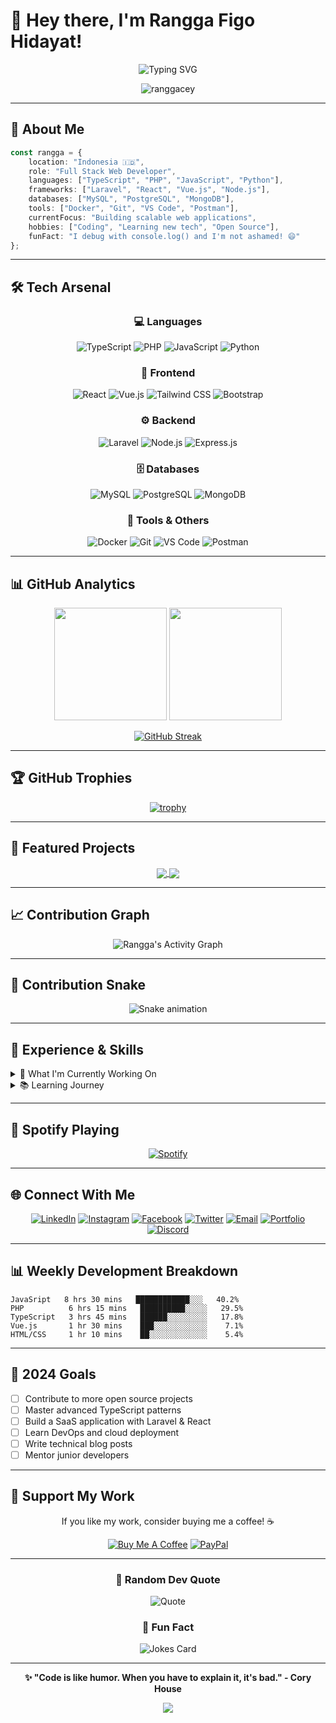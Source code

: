 # 👋 Hey there, I'm Rangga Figo Hidayat!

<div align="center">
  
![Typing SVG](https://readme-typing-svg.herokuapp.com?font=Fira+Code&size=30&duration=3000&pause=1000&color=00D9FF&center=true&vCenter=true&width=600&lines=Web+Developer+from+Indonesia+🇮🇩;TypeScript+%26+Laravel+Enthusiast;Building+Modern+Web+Apps;Always+Learning+New+Things!)

<img src="https://komarev.com/ghpvc/?username=ranggacey&label=Profile%20views&color=0e75b6&style=flat" alt="ranggacey" />

</div>

---

## 🚀 About Me

```typescript
const rangga = {
    location: "Indonesia 🇮🇩",
    role: "Full Stack Web Developer",
    languages: ["TypeScript", "PHP", "JavaScript", "Python"],
    frameworks: ["Laravel", "React", "Vue.js", "Node.js"],
    databases: ["MySQL", "PostgreSQL", "MongoDB"],
    tools: ["Docker", "Git", "VS Code", "Postman"],
    currentFocus: "Building scalable web applications",
    hobbies: ["Coding", "Learning new tech", "Open Source"],
    funFact: "I debug with console.log() and I'm not ashamed! 😄"
};
```

---

## 🛠️ Tech Arsenal

<div align="center">

### 💻 Languages
![TypeScript](https://img.shields.io/badge/TypeScript-007ACC?style=for-the-badge&logo=typescript&logoColor=white)
![PHP](https://img.shields.io/badge/PHP-777BB4?style=for-the-badge&logo=php&logoColor=white)
![JavaScript](https://img.shields.io/badge/JavaScript-F7DF1E?style=for-the-badge&logo=javascript&logoColor=black)
![Python](https://img.shields.io/badge/Python-3776AB?style=for-the-badge&logo=python&logoColor=white)

### 🎨 Frontend
![React](https://img.shields.io/badge/React-20232A?style=for-the-badge&logo=react&logoColor=61DAFB)
![Vue.js](https://img.shields.io/badge/Vue.js-35495E?style=for-the-badge&logo=vue.js&logoColor=4FC08D)
![Tailwind CSS](https://img.shields.io/badge/Tailwind_CSS-38B2AC?style=for-the-badge&logo=tailwind-css&logoColor=white)
![Bootstrap](https://img.shields.io/badge/Bootstrap-563D7C?style=for-the-badge&logo=bootstrap&logoColor=white)

### ⚙️ Backend
![Laravel](https://img.shields.io/badge/Laravel-FF2D20?style=for-the-badge&logo=laravel&logoColor=white)
![Node.js](https://img.shields.io/badge/Node.js-43853D?style=for-the-badge&logo=node.js&logoColor=white)
![Express.js](https://img.shields.io/badge/Express.js-404D59?style=for-the-badge)

### 🗄️ Databases
![MySQL](https://img.shields.io/badge/MySQL-005C84?style=for-the-badge&logo=mysql&logoColor=white)
![PostgreSQL](https://img.shields.io/badge/PostgreSQL-316192?style=for-the-badge&logo=postgresql&logoColor=white)
![MongoDB](https://img.shields.io/badge/MongoDB-4EA94B?style=for-the-badge&logo=mongodb&logoColor=white)

### 🔧 Tools & Others
![Docker](https://img.shields.io/badge/Docker-2496ED?style=for-the-badge&logo=docker&logoColor=white)
![Git](https://img.shields.io/badge/Git-F05032?style=for-the-badge&logo=git&logoColor=white)
![VS Code](https://img.shields.io/badge/VS_Code-007ACC?style=for-the-badge&logo=visual-studio-code&logoColor=white)
![Postman](https://img.shields.io/badge/Postman-FF6C37?style=for-the-badge&logo=postman&logoColor=white)

</div>

---

## 📊 GitHub Analytics

<div align="center">
  
<img height="180em" src="https://github-readme-stats.vercel.app/api?username=ranggacey&show_icons=true&theme=tokyonight&include_all_commits=true&count_private=true"/>
<img height="180em" src="https://github-readme-stats.vercel.app/api/top-langs/?username=ranggacey&layout=compact&langs_count=8&theme=tokyonight"/>

</div>

<div align="center">
  
[![GitHub Streak](https://streak-stats.demolab.com/?user=ranggacey&theme=tokyonight)](https://git.io/streak-stats)

</div>

---

## 🏆 GitHub Trophies

<div align="center">
  
[![trophy](https://github-profile-trophy.vercel.app/?username=ranggacey&theme=tokyonight&no-frame=false&no-bg=false&margin-w=4)](https://github.com/ryo-ma/github-profile-trophy)

</div>

---

## 🌟 Featured Projects

<div align="center">

<a href="https://github.com/ranggacey/spotit">
  <img align="center" src="https://github-readme-stats.vercel.app/api/pin/?username=ranggacey&repo=spotit&theme=tokyonight" />
</a>

<a href="https://github.com/ranggacey/presensi-smart">
  <img align="center" src="https://github-readme-stats.vercel.app/api/pin/?username=ranggacey&repo=presensi-smart&theme=tokyonight" />
</a>

</div>

---

## 📈 Contribution Graph

<div align="center">

![Rangga's Activity Graph](https://github-readme-activity-graph.vercel.app/graph?username=ranggacey&theme=tokyo-night&hide_border=true)

</div>

---

## 🐍 Contribution Snake

<div align="center">
  
![Snake animation](https://github.com/ranggacey/ranggacey/blob/output/github-contribution-grid-snake.svg)

</div>

---

## 💼 Experience & Skills

<details>
<summary>🎯 What I'm Currently Working On</summary>
<br>

- 🔭 Building modern web applications with **TypeScript** and **Laravel**
- 🌱 Learning advanced **React** patterns and **Vue 3** composition API
- 👯 Looking to collaborate on **open source projects**
- 💬 Ask me about **Web Development**, **Laravel**, or **TypeScript**
- ⚡ Fun fact: I love turning coffee into code! ☕→💻

</details>

<details>
<summary>📚 Learning Journey</summary>
<br>

```mermaid
graph LR
    A[HTML/CSS] --> B[JavaScript]
    B --> C[PHP]
    C --> D[Laravel]
    D --> E[TypeScript]
    E --> F[React/Vue]
    F --> G[Node.js]
    G --> H[Full Stack Developer]
```

</details>

---

## 🎵 Spotify Playing

<div align="center">

[![Spotify](https://novatorem-ranggacey.vercel.app/api/spotify)](https://open.spotify.com/user/YOUR_SPOTIFY_USER_ID)

</div>

---

## 🌐 Connect With Me

<div align="center">

[![LinkedIn](https://img.shields.io/badge/LinkedIn-0077B5?style=for-the-badge&logo=linkedin&logoColor=white)](https://linkedin.com/in/rangga-figo-hidayat)
[![Instagram](https://img.shields.io/badge/Instagram-E4405F?style=for-the-badge&logo=instagram&logoColor=white)](https://instagram.com/rangga_tempestt)
[![Facebook](https://img.shields.io/badge/Facebook-1877F2?style=for-the-badge&logo=facebook&logoColor=white)](https://facebook.com/ranggacey)
[![Twitter](https://img.shields.io/badge/Twitter-1DA1F2?style=for-the-badge&logo=twitter&logoColor=white)](https://twitter.com/ranggacey)
[![Email](https://img.shields.io/badge/Email-D14836?style=for-the-badge&logo=gmail&logoColor=white)](mailto:ranggadanceyong@gmail.com)
[![Portfolio](https://img.shields.io/badge/Portfolio-FF5722?style=for-the-badge&logo=google-chrome&logoColor=white)](https://ranggacey.dev)
[![Discord](https://img.shields.io/badge/Discord-7289DA?style=for-the-badge&logo=discord&logoColor=white)](https://discord.gg/ranggacey)

</div>

---

## 📊 Weekly Development Breakdown

<!--START_SECTION:waka-->
```text
JavaSript   8 hrs 30 mins   ████████████░░░   40.2%
PHP          6 hrs 15 mins   ██████████░░░░░   29.5%
TypeScript   3 hrs 45 mins   ██████░░░░░░░░░   17.8%
Vue.js       1 hr 30 mins    ███░░░░░░░░░░░░    7.1%
HTML/CSS     1 hr 10 mins    ██░░░░░░░░░░░░░    5.4%
```
<!--END_SECTION:waka-->

---

## 🎯 2024 Goals

- [ ] Contribute to more open source projects
- [ ] Master advanced TypeScript patterns
- [ ] Build a SaaS application with Laravel & React
- [ ] Learn DevOps and cloud deployment
- [ ] Write technical blog posts
- [ ] Mentor junior developers

---

## 🤝 Support My Work

<div align="center">

If you like my work, consider buying me a coffee! ☕

[![Buy Me A Coffee](https://img.shields.io/badge/Buy%20Me%20A%20Coffee-FFDD00?style=for-the-badge&logo=buy-me-a-coffee&logoColor=black)](https://buymeacoffee.com/ranggacey)
[![PayPal](https://img.shields.io/badge/PayPal-00457C?style=for-the-badge&logo=paypal&logoColor=white)](https://paypal.me/ranggacey)

</div>

---

<div align="center">

### 💭 Random Dev Quote

![Quote](https://quotes-github-readme.vercel.app/api?type=horizontal&theme=tokyonight)

### 🎲 Fun Fact

<img src="https://readme-jokes.vercel.app/api?theme=tokyonight" alt="Jokes Card" />

---

**✨ "Code is like humor. When you have to explain it, it's bad." - Cory House**

<img src="https://raw.githubusercontent.com/Trilokia/Trilokia/379277808c61ef204768a61bbc5d25bc7798ccf1/bottom_header.svg" />

</div>
